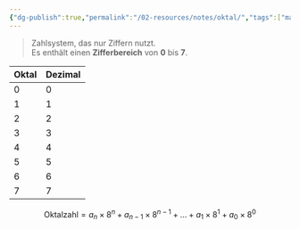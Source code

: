 ```yaml
---
{"dg-publish":true,"permalink":"/02-resources/notes/oktal/","tags":["mathe","informatik"],"noteIcon":"","updated":"2025-10-29T12:59:08.861+01:00"}
---
```


> Zahlsystem, das nur Ziffern nutzt.  
> Es enthält einen **Zifferbereich** von **0** bis **7**.

| Oktal | Dezimal |
| ----- | ------- |
| 0     | 0       |
| 1     | 1       |
| 2     | 2       |
| 3     | 3       |
| 4     | 4       |
| 5     | 5       |
| 6     | 6       |
| 7     | 7       |
$$
\text{Oktalzahl} = a_n \times 8^n + a_{n-1} \times 8^{n-1} + \dots + a_1 \times 8^1 + a_0 \times 8^0
$$